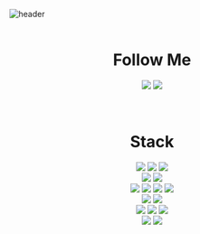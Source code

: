 ![header](https://capsule-render.vercel.app/api?type=waving&color=auto&height=250&section=header&text=Hi,%20I'm%20Jo%20sieun&fontSize=80)
<br><br>


<div align=center><h1> Follow Me </h1></div>
<div align=center> 
  <img src="https://img.shields.io/badge/notion-000000?style=for-the-badge&logo=notion&logoColor=white">
  <img src="https://img.shields.io/badge/blog-03C75A?style=for-the-badge&logo=naver&logoColor=white">
</div>
<br><br>

<div align=center><h1> Stack </h1></div>

<div align=center> 
  <img src="https://img.shields.io/badge/python-3776AB?style=for-the-badge&logo=python&logoColor=white">
  <img src="https://img.shields.io/badge/java-007396?style=for-the-badge&logo=java&logoColor=white">
  <img src="https://img.shields.io/badge/c-A8B9CC?style=for-the-badge&logo=c%2B%2B&logoColor=white">
  <br>

  <img src="https://img.shields.io/badge/PyTorch-EE4C2C?style=for-the-badge&logo=PyTorch&logoColor=white">
  <img src="https://img.shields.io/badge/Neptune-5B69C2?style=for-the-badge&logo=Neptune&logoColor=white">
  <br>
  
  <img src="https://img.shields.io/badge/html5-E34F26?style=for-the-badge&logo=html5&logoColor=white">
  <img src="https://img.shields.io/badge/css-1572B6?style=for-the-badge&logo=css3&logoColor=white">
  <img src="https://img.shields.io/badge/javascript-F7DF1E?style=for-the-badge&logo=javascript&logoColor=black">
  <img src="https://img.shields.io/badge/react-61DAFB?style=for-the-badge&logo=react&logoColor=black">
  <br>
  
  <img src="https://img.shields.io/badge/styled components-DB7093?style=for-the-badge&logo=styled-components&logoColor=white">
  <img src="https://img.shields.io/badge/Redux-764ABC?style=for-the-badge&logo=Redux&logoColor=white">
  <br>
  
  <img src="https://img.shields.io/badge/Django-092E20?style=for-the-badge&logo=Django&logoColor=white">
  <img src="https://img.shields.io/badge/Flask-000000?style=for-the-badge&logo=Flask&logoColor=white">
  <img src="https://img.shields.io/badge/Streamlit-FF4B4B?style=for-the-badge&logo=Streamlit&logoColor=white">
  
  <br>
  
  <img src="https://img.shields.io/badge/Docker-2496ED?style=for-the-badge&logo=Docker&logoColor=white">
  <img src="https://img.shields.io/badge/GitHub-181717?style=for-the-badge&logo=GitHub&logoColor=white">
  <br>

</div>



<!--
**sieun1002/sieun1002** is a ✨ _special_ ✨ repository because its `README.md` (this file) appears on your GitHub profile.

Here are some ideas to get you started:

- 🔭 I’m currently working on ...
- 🌱 I’m currently learning ...
- 👯 I’m looking to collaborate on ...
- 🤔 I’m looking for help with ...
- 💬 Ask me about ...
- 📫 How to reach me: ...
- 😄 Pronouns: ...
- ⚡ Fun fact: ...
-->
